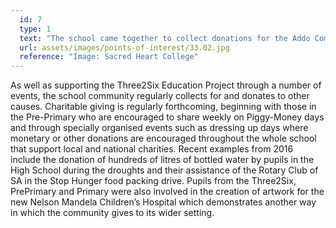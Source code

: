 ```yaml
---
  id: 7
  type: 1
  text: "The school came together to collect donations for the Addo Community in the Eastern Cape, supported by the Marist Brothers, during Sacred Heart Day Mass in 2016."
  url: assets/images/points-of-interest/33.02.jpg
  reference: "Image: Sacred Heart College"
---
```

As well as supporting the Three2Six Education Project through a number of events, the school community regularly collects for and donates to other causes. Charitable giving is regularly forthcoming, beginning with those in the Pre-Primary who are encouraged to share weekly on Piggy-Money days and through specially organised events such as dressing up days where monetary or other donations are encouraged throughout the whole school that support local and national charities. Recent examples from 2016 include the donation of hundreds of litres of bottled water by pupils in the High School during the droughts and their assistance of the Rotary Club of SA in the Stop Hunger food packing drive. Pupils from the Three2Six, PrePrimary and Primary were also involved in the creation of artwork for the new Nelson Mandela Children’s Hospital which demonstrates another way in which the community gives to its wider setting. 


